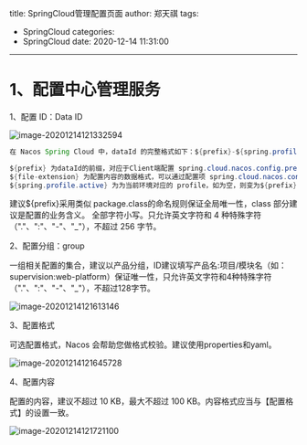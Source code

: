 title: SpringCloud管理配置页面
author: 郑天祺
tags:
  - SpringCloud
categories:
  - SpringCloud
date: 2020-12-14 11:31:00

---

# 1、配置中心管理服务

1、配置 ID：Data ID

![image-20201214121332594](/img/image-20201214121332594.png)

```java
在 Nacos Spring Cloud 中，dataId 的完整格式如下：${prefix}-${spring.profile.active}.${file-extension}
```

```java
${prefix} 为dataId的前缀，对应于Client端配置 spring.cloud.nacos.config.prefix 的值，如未配置，则默认对应Client端 spring.application.name 配置项的值。
${file-extension} 为配置内容的数据格式，可以通过配置项 spring.cloud.nacos.config.file-extension 来配置。目前只支持 properties 和 yaml 类型。
${spring.profile.active} 为为当前环境对应的 profile，如为空，则变为${prefix}-${spring.profile.active}.${file-extension}形式。
```

建议${prefix}采用类似 package.class的命名规则保证全局唯一性，class 部分建议是配置的业务含义。
全部字符小写。只允许英文字符和 4 种特殊字符（"."、":"、"-"、"_"），不超过 256 字节。



2、配置分组：group

一组相关配置的集合，建议以产品分组，ID建议填写产品名:项目/模块名（如：supervision:web-platform）保证唯一性，只允许英文字符和4种特殊字符（"."、":"、"-"、"_"），不超过128字节。

![image-20201214121613146](/img/image-20201214121613146.png)

3、配置格式

可选配置格式，Nacos 会帮助您做格式校验。建议使用properties和yaml。

![image-20201214121645728](/img/image-20201214121645728.png)

4、配置内容

配置的内容，建议不超过 10 KB，最大不超过 100 KB。内容格式应当与【配置格式】的设置一致。

![image-20201214121721100](/img/image-20201214121721100.png)